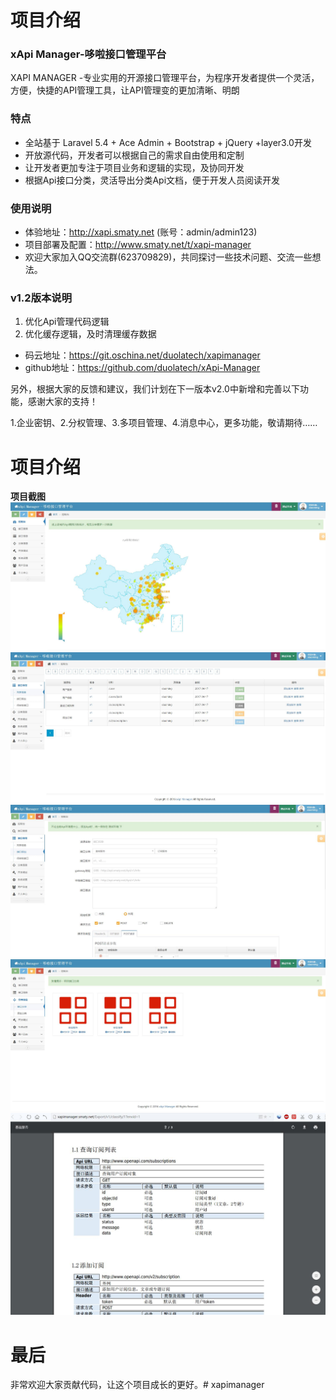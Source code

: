项目介绍
========
### xApi Manager-哆啦接口管理平台
XAPI MANAGER -专业实用的开源接口管理平台，为程序开发者提供一个灵活，方便，快捷的API管理工具，让API管理变的更加清晰、明朗
### 特点
* 全站基于 Laravel 5.4 + Ace Admin + Bootstrap + jQuery +layer3.0开发
* 开放源代码，开发者可以根据自己的需求自由使用和定制
* 让开发者更加专注于项目业务和逻辑的实现，及协同开发
* 根据Api接口分类，灵活导出分类Api文档，便于开发人员阅读开发

### 使用说明

* 体验地址：http://xapi.smaty.net (账号：admin/admin123)
* 项目部署及配置：http://www.smaty.net/t/xapi-manager
* 欢迎大家加入QQ交流群(623709829)，共同探讨一些技术问题、交流一些想法。

### v1.2版本说明

1. 优化Api管理代码逻辑
2. 优化缓存逻辑，及时清理缓存数据

* 码云地址：https://git.oschina.net/duolatech/xapimanager
* github地址：https://github.com/duolatech/xApi-Manager

另外，根据大家的反馈和建议，我们计划在下一版本v2.0中新增和完善以下功能，感谢大家的支持！

1.企业密钥、2.分权管理、3.多项目管理、4.消息中心，更多功能，敬请期待……


项目介绍
========
**项目截图** 
<img src="./screenshot/1.jpg">
<img src="./screenshot/2.jpg">
<img src="./screenshot/3.jpg">
<img src="./screenshot/4.jpg">
<img src="./screenshot/5.jpg">

最后
========
非常欢迎大家贡献代码，让这个项目成长的更好。# xapimanager

